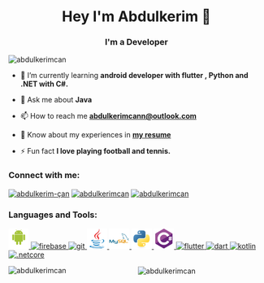 <h1 align="center">Hey I'm Abdulkerim 👋</h1>
<h3 align="center">I'm a Developer</h3>

<p align="left"> <img src="https://komarev.com/ghpvc/?username=abdulkerimcan&label=Profile%20views&color=0e75b6&style=flat" alt="abdulkerimcan" /> </p>

- 🌱 I’m currently learning **android developer with flutter , Python and .NET with C#.**

- 💬 Ask me about **Java**

- 📫 How to reach me **abdulkerimcann@outlook.com**

- 📄 Know about my experiences in [**my resume**](/Abdulkerim_Çan_Resume.pdf)

- ⚡ Fun fact **I love playing football and tennis.**

<h3 align="left">Connect with me:</h3>

<p align="left">
<a href="https://www.linkedin.com/in/abdulkerimcan/" target="blank"><img align="center" src="https://raw.githubusercontent.com/rahuldkjain/github-profile-readme-generator/master/src/images/icons/Social/linked-in-alt.svg" alt="abdulkerim-çan" height="30" width="40" /></a>
  <a href="https://www.instagram.com/keerim._/" target="blank"><img align="center" src="https://raw.githubusercontent.com/rahuldkjain/github-profile-readme-generator/master/src/images/icons/Social/instagram.svg" alt="abdulkerimcan" height="30" width="40" /></a>
<a href="https://www.hackerrank.com/abdulkerimcann" target="blank"><img align="center" src="https://raw.githubusercontent.com/rahuldkjain/github-profile-readme-generator/master/src/images/icons/Social/hackerrank.svg" alt="abdulkerimcan" height="30" width="40" /></a>
</p>

<h3 align="left">Languages and Tools:</h3>

<p align="left"> 
  <a href="https://developer.android.com" target="_blank" rel="noreferrer"> <img src="https://raw.githubusercontent.com/devicons/devicon/master/icons/android/android-original-wordmark.svg" alt="android" width="40" height="40"/> </a> 
  <a href="https://firebase.google.com/" target="_blank" rel="noreferrer"> <img src="https://www.vectorlogo.zone/logos/firebase/firebase-icon.svg" alt="firebase" width="40" height="40"/> </a> 
  <a href="https://git-scm.com/" target="_blank" rel="noreferrer"> <img src="https://www.vectorlogo.zone/logos/git-scm/git-scm-icon.svg" alt="git" width="40" height="40"/> </a> </a> 
  <a href="https://www.java.com" target="_blank" rel="noreferrer"> <img src="https://raw.githubusercontent.com/devicons/devicon/master/icons/java/java-original.svg" alt="java" width="40" height="40"/> </a> 
  <a href="https://www.mysql.com/" target="_blank" rel="noreferrer"> <img src="https://raw.githubusercontent.com/devicons/devicon/master/icons/mysql/mysql-original-wordmark.svg" alt="mysql" width="40" height="40"/> </a> 
  <a href="https://www.python.org" target="_blank" rel="noreferrer"> <img src="https://raw.githubusercontent.com/devicons/devicon/master/icons/python/python-original.svg" alt="python" width="40" height="40"/> </a>  
  <a href="https://www.w3schools.com/cs/" target="_blank" rel="noreferrer"> <img src="https://raw.githubusercontent.com/devicons/devicon/master/icons/csharp/csharp-original.svg" alt="csharp" width="40" height="40"/> </a>
  <a href="https://flutter.dev" target="_blank" rel="noreferrer"> <img src="https://cdn.jsdelivr.net/gh/devicons/devicon/icons/flutter/flutter-original.svg" alt="flutter" width="40" height="40"/> </a> 
  <a href="https://dart.dev" target="_blank" rel="noreferrer"> <img src="https://cdn.jsdelivr.net/gh/devicons/devicon/icons/dart/dart-original.svg" alt="dart" width="40" height="40"/> </a> 
  <a href="https://kotlinlang.org" target="_blank" rel="noreferrer"> <img src="https://cdn.jsdelivr.net/gh/devicons/devicon/icons/kotlin/kotlin-original.svg" alt="kotlin" width="40" height="40"/> </a>
  <a href="https://dotnet.microsoft.com/en-us/" target="_blank" rel="noreferrer"> <img src="https://cdn.jsdelivr.net/gh/devicons/devicon/icons/dotnetcore/dotnetcore-original.svg" alt=".netcore" width="40" height="40"/> </a>
</p>



<p><img align="left" width="49%" src="https://github-readme-stats.vercel.app/api?username=abdulkerimcan&show_icons=true&locale=en" alt="abdulkerimcan" /></p>

<p>&nbsp;&nbsp;<img align="center" width="40.5%" src="https://github-readme-stats.vercel.app/api/top-langs?username=abdulkerimcan&show_icons=true&locale=en&layout=compact" alt="abdulkerimcan" /></p>

<!--
**Okariuss/Okariuss** is a ✨ _special_ ✨ repository because its `README.md` (this file) appears on your GitHub profile.
Here are some ideas to get you started:
- 🔭 I’m currently working on ...
- 🌱 I’m currently learning ...
- 👯 I’m looking to collaborate on ...
- 🤔 I’m looking for help with ...
- 💬 Ask me about ...
- 📫 How to reach me: ...
- 😄 Pronouns: ...
- ⚡ Fun fact: ...
-->
